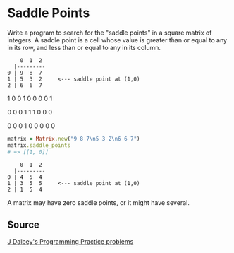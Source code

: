 # Saddle Points

Write a program to search for the "saddle points" in a square matrix of
integers. A saddle point is a cell whose value is greater than or equal to any
in its row, and less than or equal to any in its column.

```
    0  1  2
  |---------
0 | 9  8  7
1 | 5  3  2     <--- saddle point at (1,0)
2 | 6  6  7
```

1 0 0
1 0 0
0 0 1

0 0 0
1 1 1
0 0 0

0 0 0
1 0 0
0 0 0

```ruby
matrix = Matrix.new("9 8 7\n5 3 2\n6 6 7")
matrix.saddle_points
# => [[1, 0]]
```

```
    0  1  2
  |---------
0 | 4  5  4
1 | 3  5  5     <--- saddle point at (1,0)
2 | 1  5  4
```

A matrix may have zero saddle points, or it might have several.

## Source
[J Dalbey's Programming Practice problems](http://users.csc.calpoly.edu/~jdalbey/103/Projects/ProgrammingPractice.html)
